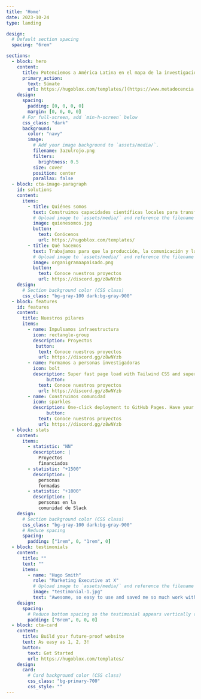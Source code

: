 ```yaml
---
title: 'Home'
date: 2023-10-24
type: landing

design:
  # Default section spacing
  spacing: "6rem"

sections:
  - block: hero
    content:
      title: Potenciemos a América Latina en el mapa de la investigación global
      primary_action:
        text: Súmate
        url: https://hugoblox.com/templates/](https://www.metadocencia.org/suscripcion/
    design:
      spacing:
        padding: [0, 0, 0, 0]
        margin: [0, 0, 0, 0]
      # For full-screen, add `min-h-screen` below
      css_class: "dark"
      background:
        color: "navy"
        image:
          # Add your image background to `assets/media/`.
          filename: 3azulrojo.png
          filters:
            brightness: 0.5
          size: cover
          position: center
          parallax: false
  - block: cta-image-paragraph
    id: solutions
    content:
      items:
        - title: Quiénes somos
          text: Construimos capacidades científicas locales para transformar la ciencia global. Hacemos crecer la ciencia en red, desde América Latina hacia el mundo
          # Upload image to `assets/media/` and reference the filename here
          image: quienesomos.jpg
          button:
            text: Conócenos
            url: https://hugoblox.com/templates/
        - title: Qué hacemos
          text: Trabajamos para que la producción, la comunicación y la aplicación de saberes científicos y técnicos sean globalmente equitativos.
          # Upload image to `assets/media/` and reference the filename here
          image: organigramaapaisado.png
          button:
            text: Conoce nuestros proyectos
            url: https://discord.gg/z8wNYzb
    design:
      # Section background color (CSS class)
      css_class: "bg-gray-100 dark:bg-gray-900"  
  - block: features
    id: features
    content:
      title: Nuestros pilares
      items:
        - name: Impulsamos infraestructura
          icon: rectangle-group
          description: Proyectos
           button:
            text: Conoce nuestros proyectos
            url: https://discord.gg/z8wNYzb
        - name: Formamos a personas investigadoras
          icon: bolt
          description: Super fast page load with Tailwind CSS and super fast site building with Hugo.
               button:
            text: Conoce nuestros proyectos
            url: https://discord.gg/z8wNYzb
        - name: Construimos comunidad
          icon: sparkles
          description: One-click deployment to GitHub Pages. Have your new website live within 5 minutes!
               button:
            text: Conoce nuestros proyectos
            url: https://discord.gg/z8wNYzb
  - block: stats
    content:
      items:
        - statistic: "NN"
          description: |
            Proyectos  
            financiados
        - statistic: "+1500"
          description: |
            personas  
            formadas
        - statistic: "+1000"
          description: |
            personas en la   
            comunidad de Slack
    design:
      # Section background color (CSS class)
      css_class: "bg-gray-100 dark:bg-gray-900"
      # Reduce spacing
      spacing:
        padding: ["1rem", 0, "1rem", 0]
  - block: testimonials
    content:
      title: ""
      text: ""
      items:
        - name: "Hugo Smith"
          role: "Marketing Executive at X"
          # Upload image to `assets/media/` and reference the filename here
          image: "testimonial-1.jpg"
          text: "Awesome, so easy to use and saved me so much work with the swappable pre-designed sections!"
    design:
      spacing:
        # Reduce bottom spacing so the testimonial appears vertically centered between sections
        padding: ["6rem", 0, 0, 0]
  - block: cta-card
    content:
      title: Build your future-proof website
      text: As easy as 1, 2, 3!
      button:
        text: Get Started
        url: https://hugoblox.com/templates/
    design:
      card:
        # Card background color (CSS class)
        css_class: "bg-primary-700"
        css_style: ""
---
```

